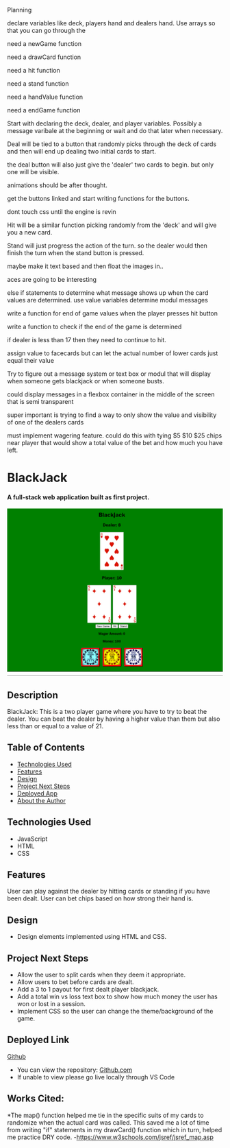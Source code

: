 Planning


declare variables like deck, players hand and dealers hand. Use arrays so that you can go through the 

need a newGame function

need a drawCard function

need a hit function

need a stand function

need a handValue function

need a endGame function

Start with declaring the deck, dealer, and player variables. Possibly a message varibale at the beginning or wait and do that later when necessary. 



Deal will be tied to a button that randomly picks through the deck of cards and then will end up dealing two initial cards to start.

the deal button will also just give the 'dealer' two cards to begin. but only one will be visible.

animations should be after thought.

get the buttons linked and start writing functions for the buttons. 

dont touch css until the engine is revin 

Hit will be a similar function picking randomly from the 'deck' and will give you a new card.

Stand will just progress the action of the turn. so the dealer would then finish the turn when the stand button is pressed.

maybe make it text based and then float the images in..

aces are going to be interesting

else if statements to determine what message shows up when the card values are determined. use value variables determine modul messages

write a function for end of game values when the player presses hit button

write a function to check if the end of the game is determined 

if dealer is less than 17 then they need to continue to hit. 

assign value to facecards but can let the actual number of lower cards just equal their value


Try to figure out a message system or text box or modul that will display when someone gets blackjack or when someone busts. 

could display messages in a flexbox container in the middle of the screen that is semi transparent

super important is trying to find a way to only show the value and visibility of one of the dealers cards

must implement wagering feature. could do this with tying $5 $10 $25 chips near player that would show a total value of the bet and how much you have left. 

# BlackJack

#### A full-stack web application built as first project.
<img src="cards/blackJack READ.me page.png" alt="BlackJack ScreenShot"/>

## Description
BlackJack: This is a two player game where you have to try to beat the dealer. You can beat the dealer by having a higher value than them but also less than or equal to a value of 21.

## Table of Contents
* [Technologies Used](#technologiesused)
* [Features](#features)
* [Design](#design)
* [Project Next Steps](#nextsteps)
* [Deployed App](#deployment)
* [About the Author](#author)

## <a name="technologiesused"></a>Technologies Used
* JavaScript
* HTML
* CSS


## Features
User can play against the dealer by hitting cards or standing if you have been dealt.
User can bet chips based on how strong their hand is. 

## <a name="design"></a>Design
* Design elements implemented using HTML and CSS. 


## <a name="nextsteps"></a>Project Next Steps
* Allow the user to split cards when they deem it appropriate.
* Allow users to bet before cards are dealt.
* Add a 3 to 1 payout for first dealt player blackjack. 
* Add a total win vs loss text box to show how much money the user has won or lost in a session. 
* Implement CSS so the user can change the theme/background of the game.

## <a name="deployment"></a>Deployed Link
[Github](http://127.0.0.1:5500/projects/blackjack/index.html)

* You can view the repository:
[Github.com](https://github.com/jafbath/blackjack)
* If unable to view please go live locally through VS Code
    
## Works Cited:
*The map() function helped me tie in the specific suits of my cards to randomize when the actual card was called. This saved me a lot of time from writing "if" statements in my drawCard() function which in turn, helped me practice DRY code.
-https://www.w3schools.com/jsref/jsref_map.asp
 


